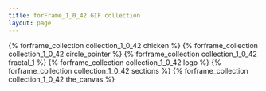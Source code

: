 ```yaml
---
title: forFrame_1_0_42 GIF collection
layout: page
---
```


{% forframe_collection collection_1_0_42 chicken %}
{% forframe_collection collection_1_0_42 circle_pointer %}
{% forframe_collection collection_1_0_42 fractal_1 %}
{% forframe_collection collection_1_0_42 logo %}
{% forframe_collection collection_1_0_42 sections %}
{% forframe_collection collection_1_0_42 the_canvas %}